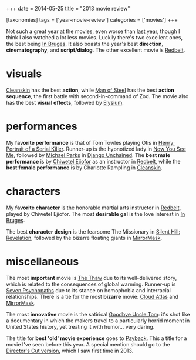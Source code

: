 +++
date = 2014-05-25
title = "2013 movie review"

[taxonomies]
tags = ['year-movie-review']
categories = ['movies']
+++

Not such a great year at the movies, even worse than [last year], though
I think I also watched a lot less movies. Luckily there\'s two excellent
ones, the best being [In Bruges]. It also boasts the year\'s best
**direction**, **cinematography**, and **script/dialog**. The other
excellent movie is [Redbelt].

visuals
=======

[Cleanskin] has the best **action**, while [Man of Steel] has the best
**action sequence**, the first battle with second-in-command of Zod. The
movie also has the best **visual effects**, followed by [Elysium].

performances
============

My **favorite performance** is that of Tom Towles playing Otis in
[Henry: Portrait of a Serial Killer]. Runner-up is the hypnotized lady
in [Now You See Me], followed by [Michael Parks] in [Django Unchained].
The **best male performance** is by [Chiwetel Ejiofor] as an instructor
in [Redbelt], while the **best female performance** is by Charlotte
Rampling in [Cleanskin].

characters
==========

My **favorite character** is the honorable martial arts instructor in
[Redbelt], played by Chiwetel Ejiofor. The most **desirable gal** is the
love interest in [In Bruges].

The best **character design** is the fearsome The Missionary in [Silent
Hill: Revelation], followed by the bizarre floating giants in
[MirrorMask].

miscellaneous
=============

The most **important** movie is [The Thaw] due to its well-delivered
story, which is related to the consequences of global warming. Runner-up
is [Seven Psychopaths] due to its stance on homophobia and interracial
relationships. There is a tie for the most **bizarre** movie: [Cloud
Atlas] and [MirrorMask].

The most **innovative** movie is the satirical [Goodbye Uncle Tom][]:
it\'s shot like a documentary in which the makers travel to a
particularly horrid moment in United States history, yet treating it
with humor\... very daring.

The title for **best \'old\' movie experience** goes to [Payback]. This
a title for a movie I\'ve seen before this year. A special mention
should go to the [Director\'s Cut version], which I saw first time in
2013.

  [last year]: http://movies.tshepang.net/2012-movie-review
  [In Bruges]: http://movies.tshepang.net/in-bruges-2008
  [Redbelt]: http://movies.tshepang.net/redbelt-2007
  [Cleanskin]: http://movies.tshepang.net/cleanskin-2012
  [Man of Steel]: http://movies.tshepang.net/man-of-steel-2013
  [Elysium]: http://movies.tshepang.net/elysium-2013
  [Henry: Portrait of a Serial Killer]: http://movies.tshepang.net/henry-portrait-of-a-serial-killer
  [Now You See Me]: http://movies.tshepang.net/now-you-see-me-2013
  [Michael Parks]: http://en.wikipedia.org/wiki/Michael_Parks
  [Django Unchained]: http://movies.tshepang.net/django-unchained-2012
  [Chiwetel Ejiofor]: http://en.wikipedia.org/wiki/Chiwetel_Ejiofor
  [Silent Hill: Revelation]: http://movies.tshepang.net/silent-hill-revelation-2012
  [MirrorMask]: http://movies.tshepang.net/mirrormask-2005
  [The Thaw]: http://movies.tshepang.net/the-thaw-2009
  [Seven Psychopaths]: http://movies.tshepang.net/seven-psychopaths-2012
  [Cloud Atlas]: http://movies.tshepang.net/cloud-atlas-2012
  [Goodbye Uncle Tom]: http://movies.tshepang.net/goodbye-uncle-tom-1971
  [Payback]: http://movies.tshepang.net/payback-1999
  [Director\'s Cut version]: http://movies.tshepang.net/payback-straight-up-2006
